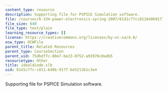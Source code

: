 ```yaml
---
content_type: resource
description: Supporting file for PSPICE Simulation software.
file: /courses/6-334-power-electronics-spring-2007/81d1c77cc811649b9177be5213b1c3e4_idealdiode.slb
file_size: 649
file_type: text/plain
learning_resource_types: []
license: https://creativecommons.org/licenses/by-nc-sa/4.0/
ocw_type: OCWFile
parent_title: Related Resources
parent_type: CourseSection
parent_uid: 75dbdf7c-80e7-be23-8752-a93976c0adb5
resourcetype: Other
title: idealdiode.slb
uid: 81d1c77c-c811-649b-9177-be5213b1c3e4
---
```

Supporting file for PSPICE Simulation software.